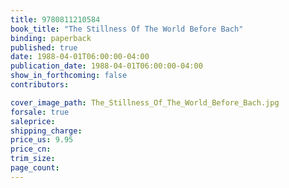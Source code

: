```yaml
---
title: 9780811210584
book_title: "The Stillness Of The World Before Bach"
binding: paperback
published: true
date: 1988-04-01T06:00:00-04:00
publication_date: 1988-04-01T06:00:00-04:00
show_in_forthcoming: false
contributors:

cover_image_path: The_Stillness_Of_The_World_Before_Bach.jpg
forsale: true
saleprice:
shipping_charge:
price_us: 9.95
price_cn:
trim_size:
page_count:
---
```


